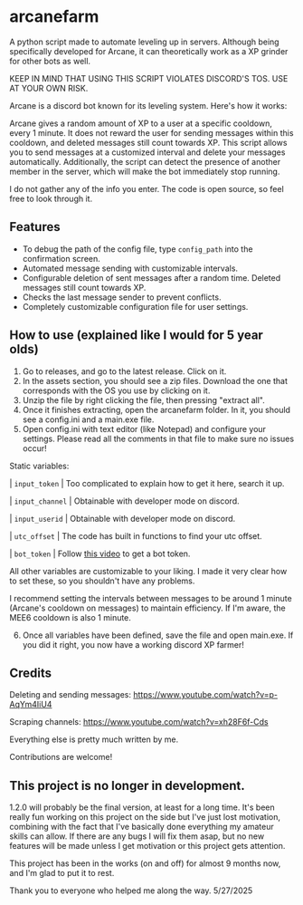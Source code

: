 # arcanefarm
A python script made to automate leveling up in servers. Although being specifically developed for Arcane, it can theoretically work as a XP grinder for other bots as well.

KEEP IN MIND THAT USING THIS SCRIPT VIOLATES DISCORD'S TOS. USE AT YOUR OWN RISK.

Arcane is a discord bot known for its leveling system. Here's how it works:

Arcane gives a random amount of XP to a user at a specific cooldown, every 1 minute. It does not reward the user for sending messages within this cooldown, and deleted messages still count towards XP. This script allows you to send messages at a customized interval and delete your messages automatically. Additionally, the script can detect the presence of another member in the server, which will make the bot immediately stop running.

I do not gather any of the info you enter. The code is open source, so feel free to look through it.

## Features
- To debug the path of the config file, type `config_path` into the confirmation screen.
- Automated message sending with customizable intervals.
- Configurable deletion of sent messages after a random time. Deleted messages still count towards XP.
- Checks the last message sender to prevent conflicts.
- Completely customizable configuration file for user settings.

## How to use (explained like I would for 5 year olds)
1. Go to releases, and go to the latest release. Click on it.
2. In the assets section, you should see a zip files. Download the one that corresponds with the OS you use by clicking on it.
3. Unzip the file by right clicking the file, then pressing "extract all".
4. Once it finishes extracting, open the arcanefarm folder. In it, you should see a config.ini and a main.exe file.
5. Open config.ini with text editor (like Notepad) and configure your settings. Please read all the comments in that file to make sure no issues occur!

Static variables:

| `input_token`            | Too complicated to explain how to get it here, search it up. 

| `input_channel`       | Obtainable with developer mode on discord. 

| `input_userid`     | Obtainable with developer mode on discord. 

| `utc_offset`       | The code has built in functions to find your utc offset.

| `bot_token` | Follow [this video](https://www.youtube.com/watch?v=mcsbmv7mZus&t=2s) to get a bot token.

All other variables are customizable to your liking. I made it very clear how to set these, so you shouldn't have any problems. 

I recommend setting the intervals between messages to be around 1 minute (Arcane's cooldown on messages) to maintain efficiency. If I'm aware, the MEE6 cooldown is also 1 minute.

6. Once all variables have been defined, save the file and open main.exe. If you did it right, you now have a working discord XP farmer!


## Credits

Deleting and sending messages: https://www.youtube.com/watch?v=p-AqYm4IiU4

Scraping channels: https://www.youtube.com/watch?v=xh28F6f-Cds

Everything else is pretty much written by me. 

Contributions are welcome!


## This project is no longer in development.
1.2.0 will probably be the final version, at least for a long time. It's been really fun working on this project on the side but I've just lost motivation, combining with the fact that I've basically done everything my amateur skills can allow. If there are any bugs I will fix them asap, but no new features will be made unless I get motivation or this project gets attention.

This project has been in the works (on and off) for almost 9 months now, and I'm glad to put it to rest.


Thank you to everyone who helped me along the way. 5/27/2025

